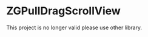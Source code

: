 ZGPullDragScrollView
====================
This project is no longer valid please use other library.
